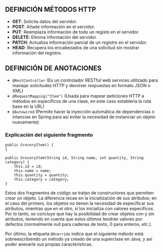 ## DEFINICIÓN MÉTODOS HTTP
* **GET**: Solicita datos del servidor.
* **POST**: Añade información en el servidor.
* **PUT**: Reemplaza información de todo un registo en el servidor.
* **DELETE**: Elimina información del servidor.
* **PATCH**: Actualiza información parcial de un registro en el servidor.
* **HEAD**: Recupera los encabezados de una solicitud sin mostrar información del registro.

## DEFINICIÓN DE ANOTACIONES
* `@RestController` (Es un controlador RESTful web services utilizado para manejar solicitudes HTTP y devolver respuestas en formato JSON o XML)
* `@RequestMapping("Item")` (Usada para mapear peticiones HTTP a métodos en específicos de una clase, en este caso establería la ruta base en la URL)
* `@Autowired` (Permite hacer la inyección automática de dependencias o intancias en Spring para así evitar la necesidad de instanciar un objeto nuevamente)

### Explicación del siguiente fragmento
    public GroceryItem() {
    }

    public GroceryItem(String id, String name, int quantity, String category) {
        this.id = id;
        this.name = name;
        this.quantity = quantity;
        this.category = category;
    }
Estos dos fragmentos de código se tratan de constructores que permiten crear un objeto. La diferencia recae en la inicialización de sus atributos; en el caso del primero, los objetos no tienen la necesidad de especificar sus atributos, mientras que en el otro, sí los inicializa con valores especificos.
Por lo tanto, se concluye que hay la posibilidad de crear objetos con y sin atributos, teniendo en cuenta que estos últimos tendrán valores por defectos (normalmente null para cadenas de texto, 0 para enteros, etc.).

Por último, la etiqueta `@Override` indica que el siguiente método está sobreescribiendo un método ya creado de una superclase en Java, y así poder anexarle sus propias características.

